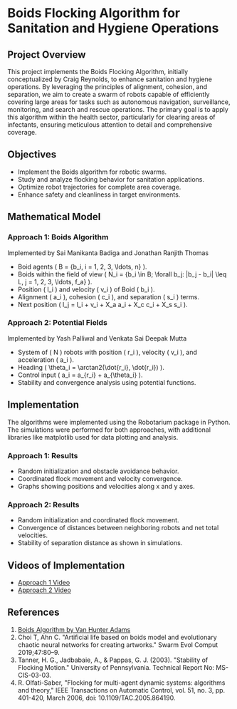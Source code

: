 # Boids Flocking Algorithm for Sanitation and Hygiene Operations

## Project Overview

This project implements the Boids Flocking Algorithm, initially conceptualized by Craig Reynolds, to enhance sanitation and hygiene operations. By leveraging the principles of alignment, cohesion, and separation, we aim to create a swarm of robots capable of efficiently covering large areas for tasks such as autonomous navigation, surveillance, monitoring, and search and rescue operations. The primary goal is to apply this algorithm within the health sector, particularly for clearing areas of infectants, ensuring meticulous attention to detail and comprehensive coverage.

## Objectives

- Implement the Boids algorithm for robotic swarms.
- Study and analyze flocking behavior for sanitation applications.
- Optimize robot trajectories for complete area coverage.
- Enhance safety and cleanliness in target environments.

## Mathematical Model

### Approach 1: Boids Algorithm
Implemented by Sai Manikanta Badiga and Jonathan Ranjith Thomas

- Boid agents \( B = \{b_i, i = 1, 2, 3, \ldots, n\} \).
- Boids within the field of view \( N_i = \{b_i \in B; \forall b_j: |b_j - b_i| \leq L, j = 1, 2, 3, \ldots, f_a\} \).
- Position \( l_i \) and velocity \( v_i \) of Boid \( b_i \).
- Alignment \( a_i \), cohesion \( c_i \), and separation \( s_i \) terms.
- Next position \( l_j = l_i + v_i + X_a a_i + X_c c_i + X_s s_i \).

### Approach 2: Potential Fields
Implemented by Yash Palliwal and Venkata Sai Deepak Mutta

- System of \( N \) robots with position \( r_i \), velocity \( v_i \), and acceleration \( a_i \).
- Heading \( \theta_i = \arctan2(\dot{r_i}, \dot{r_i}) \).
- Control input \( a_i = a_{r_i} + a_{\theta_i} \).
- Stability and convergence analysis using potential functions.

## Implementation

The algorithms were implemented using the Robotarium package in Python. The simulations were performed for both approaches, with additional libraries like matplotlib used for data plotting and analysis.

### Approach 1: Results
- Random initialization and obstacle avoidance behavior.
- Coordinated flock movement and velocity convergence.
- Graphs showing positions and velocities along x and y axes.

### Approach 2: Results
- Random initialization and coordinated flock movement.
- Convergence of distances between neighboring robots and net total velocities.
- Stability of separation distance as shown in simulations.

## Videos of Implementation

- [Approach 1 Video](https://drive.google.com/file/d/1Bz3fsWjCbDzAS1rCxRTkgZRkG36jTzro/view?usp=sharing)
- [Approach 2 Video](https://drive.google.com/file/d/1QzzhDfIMTStB-udIou6gR6RJY4wsfC_w/view?usp=sharing)

## References

1. [Boids Algorithm by Van Hunter Adams](https://vanhunteradams.com/Pico/Animal_Movement/Boids-algorithm.html)
2. Choi T, Ahn C. "Artificial life based on boids model and evolutionary chaotic neural networks for creating artworks." Swarm Evol Comput 2019;47:80–9.
3. Tanner, H. G., Jadbabaie, A., & Pappas, G. J. (2003). "Stability of Flocking Motion." University of Pennsylvania. Technical Report No: MS-CIS-03-03.
4. R. Olfati-Saber, "Flocking for multi-agent dynamic systems: algorithms and theory," IEEE Transactions on Automatic Control, vol. 51, no. 3, pp. 401-420, March 2006, doi: 10.1109/TAC.2005.864190.
